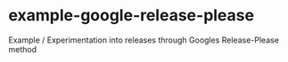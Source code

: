 # example-google-release-please
Example / Experimentation into releases through Googles Release-Please method
